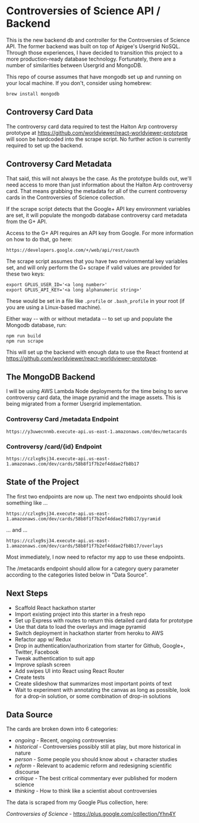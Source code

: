 # Controversies of Science API / Backend

This is the new backend db and controller for the Controversies of Science API.  The former backend was built on top of Apigee's Usergrid NoSQL.  Through those experiences, I have decided to transition this project to a more production-ready database technology.  Fortunately, there are a number of similarities between Usergrid and MongoDB.

This repo of course assumes that have mongodb set up and running on your local machine.  If you don't, consider using homebrew:

    brew install mongodb

## Controversy Card Data

The controversy card data required to test the Halton Arp controversy prototype at https://github.com/worldviewer/react-worldviewer-prototype will soon be hardcoded into the scrape script.  No further action is currently required to set up the backend.

## Controversy Card Metadata

That said, this will not always be the case.  As the prototype builds out, we'll need access to more than just information about the Halton Arp controversy card.  That means grabbing the metadata for all of the current controversy cards in the Controversies of Science collection.

If the scrape script detects that the Google+ API key environment variables are set, it will populate the mongodb database controversy card metadata from the G+ API.

Access to the G+ API requires an API key from Google.  For more information on how to do that, go here:

    https://developers.google.com/+/web/api/rest/oauth

The scrape script assumes that you have two environmental key variables set, and will only perform the G+ scrape if valid values are provided for these two keys:

    export GPLUS_USER_ID='<a long number>'
    export GPLUS_API_KEY='<a long alphanumeric string>'

These would be set in a file like `.profile` or `.bash_profile` in your root (if you are using a Linux-based machine).

Either way -- with or without metadata -- to set up and populate the Mongodb database, run:

    npm run build
    npm run scrape

This will set up the backend with enough data to use the React frontend at https://github.com/worldviewer/react-worldviewer-prototype.

## The MongoDB Backend

I will be using AWS Lambda Node deployments for the time being to serve controversy card data, the image pyramid and the image assets.  This is being migrated from a former Usergrid implementation.

### Controversy Card /metadata Endpoint

    https://y3uwecnnmb.execute-api.us-east-1.amazonaws.com/dev/metacards

### Controversy /card/{id} Endpoint

    https://czlxg9sj34.execute-api.us-east-1.amazonaws.com/dev/cards/58b8f1f7b2ef4ddae2fb8b17

## State of the Project

The first two endpoints are now up.  The next two endpoints should look something like ...

    https://czlxg9sj34.execute-api.us-east-1.amazonaws.com/dev/cards/58b8f1f7b2ef4ddae2fb8b17/pyramid

... and ...

    https://czlxg9sj34.execute-api.us-east-1.amazonaws.com/dev/cards/58b8f1f7b2ef4ddae2fb8b17/overlays

Most immediately, I now need to refactor my app to use these endpoints.

The /metacards endpoint should allow for a category query parameter according to the categories listed below in "Data Source".

## Next Steps

- Scaffold React hackathon starter
- Import existing project into this starter in a fresh repo
- Set up Express with routes to return this detailed card data for prototype
- Use that data to load the overlays and image pyramid
- Switch deployment in hackathon starter from heroku to AWS
- Refactor app w/ Redux
- Drop in authentication/authorization from starter for Github, Google+, Twitter, Facebook
- Tweak authentication to suit app
- Improve splash screen
- Add swipes UI into React using React Router
- Create tests
- Create slideshow that summarizes most important points of text
- Wait to experiment with annotating the canvas as long as possible, look for a drop-in solution, or some combination of drop-in solutions

## Data Source

The cards are broken down into 6 categories:

- *ongoing* - Recent, ongoing controversies
- *historical* - Controversies possibly still at play, but more historical in nature
- *person* - Some people you should know about + character studies
- *reform* - Relevant to academic reform and redesigning scientific discourse
- *critique* - The best critical commentary ever published for modern science
- *thinking* - How to think like a scientist about controversies

The data is scraped from my Google Plus collection, here:

*Controversies of Science* - https://plus.google.com/collection/Yhn4Y

